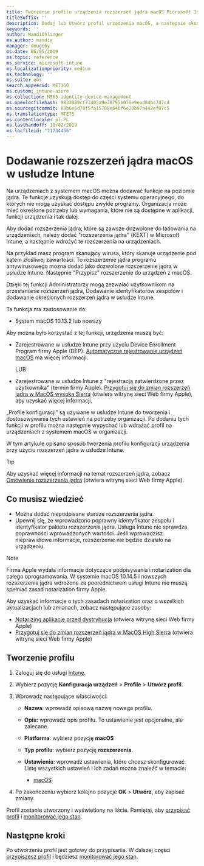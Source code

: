 ```yaml
---
title: Tworzenie profilu urządzenia rozszerzeń jądra macOS Microsoft Intune na platformie Azure | Microsoft Docs
titleSuffix: ''
description: Dodaj lub Utwórz profil urządzenia macOS, a następnie skonfiguruj rozszerzenia jądra, aby zezwalać na przesłonięcie użytkowników, Dodawanie identyfikatora zespołu oraz pakiet i identyfikator zespołu w Microsoft Intune.
keywords: ''
author: MandiOhlinger
ms.author: mandia
manager: dougeby
ms.date: 06/05/2019
ms.topic: reference
ms.service: microsoft-intune
ms.localizationpriority: medium
ms.technology: ''
ms.suite: ems
search.appverid: MET150
ms.custom: intune-azure
ms.collection: M365-identity-device-management
ms.openlocfilehash: 9832089cf73405a9e39795b076e9ead84bc7d7cd
ms.sourcegitcommit: 88b6e6d70f5fa15708e640f6e20b97a442ef07c5
ms.translationtype: MTE75
ms.contentlocale: pl-PL
ms.lasthandoff: 10/02/2019
ms.locfileid: "71734456"
---
```

# <a name="add-macos-kernel-extensions-in-intune"></a>Dodawanie rozszerzeń jądra macOS w usłudze Intune

Na urządzeniach z systemem macOS można dodawać funkcje na poziomie jądra. Te funkcje uzyskują dostęp do części systemu operacyjnego, do których nie mogą uzyskać dostępu zwykłe programy. Organizacja może mieć określone potrzeby lub wymagania, które nie są dostępne w aplikacji, funkcji urządzenia i tak dalej. 

Aby dodać rozszerzenia jądra, które są zawsze dozwolone do ładowania na urządzeniach, należy dodać "rozszerzenia jądra" (KEXT) w Microsoft Intune, a następnie wdrożyć te rozszerzenia na urządzeniach.

Na przykład masz program skanujący wirusa, który skanuje urządzenie pod kątem złośliwej zawartości. To rozszerzenie jądra programu antywirusowego można dodać jako dozwolone rozszerzenie jądra w usłudze Intune. Następnie "Przypisz" rozszerzenie do urządzeń z macOS.

Dzięki tej funkcji Administratorzy mogą zezwalać użytkownikom na przesłanianie rozszerzeń jądra, Dodawanie identyfikatorów zespołów i dodawanie określonych rozszerzeń jądra w usłudze Intune.

Ta funkcja ma zastosowanie do:

- System macOS 10.13.2 lub nowszy

Aby można było korzystać z tej funkcji, urządzenia muszą być:

- Zarejestrowane w usłudze Intune przy użyciu Device Enrollment Program firmy Apple (DEP). [Automatyczne rejestrowanie urządzeń macOS](../enrollment/device-enrollment-program-enroll-macos.md) ma więcej informacji.

  LUB

- Zarejestrowane w usłudze Intune z "rejestracją zatwierdzone przez użytkownika" (termin firmy Apple). [Przygotuj się do zmian rozszerzeń jądra w MacOS wysoka Sierra](https://support.apple.com/en-us/HT208019) (otwiera witrynę sieci Web firmy Apple), aby uzyskać więcej informacji.

„Profile konfiguracji” są używane w usłudze Intune do tworzenia i dostosowywania tych ustawień na potrzeby organizacji. Po dodaniu tych funkcji w profilu można następnie wypychać lub wdrażać profil na urządzeniach z systemem macOS w organizacji.

W tym artykule opisano sposób tworzenia profilu konfiguracji urządzenia przy użyciu rozszerzeń jądra w usłudze Intune.

> [!TIP]
> Aby uzyskać więcej informacji na temat rozszerzeń jądra, zobacz [Omówienie rozszerzenia jądra](https://developer.apple.com/library/archive/documentation/Darwin/Conceptual/KernelProgramming/Extend/Extend.html) (otwiera witrynę sieci Web firmy Apple).

## <a name="what-you-need-to-know"></a>Co musisz wiedzieć

- Można dodać niepodpisane starsze rozszerzenia jądra.
- Upewnij się, że wprowadzono poprawny identyfikator zespołu i identyfikator pakietu rozszerzenia jądra. Usługa Intune nie sprawdza poprawności wprowadzonych wartości. Jeśli wprowadzisz nieprawidłowe informacje, rozszerzenie nie będzie działało na urządzeniu.

> [!NOTE]
> Firma Apple wydała informacje dotyczące podpisywania i notarization dla całego oprogramowania. W systemie macOS 10.14.5 i nowszych rozszerzenia jądra wdrożone za poorednictwem usługi Intune nie muszą spełniać zasad notarization firmy Apple.
>
> Aby uzyskać informacje o tych zasadach notarization oraz o wszelkich aktualizacjach lub zmianach, zobacz następujące zasoby:
>
> - [Notarizing aplikację przed dystrybucją](https://developer.apple.com/documentation/security/notarizing_your_app_before_distribution) (otwiera witrynę sieci Web firmy Apple) 
> - [Przygotuj się do zmian rozszerzeń jądra w MacOS High Sierra](https://support.apple.com/en-us/HT208019) (otwiera witrynę sieci Web firmy Apple)

## <a name="create-the-profile"></a>Tworzenie profilu

1. Zaloguj się do usługi [Intune](https://go.microsoft.com/fwlink/?linkid=2090973).
2. Wybierz pozycję **Konfiguracja urządzeń** > **Profile** > **Utwórz profil**.
3. Wprowadź następujące właściwości:

    - **Nazwa**: wprowadź opisową nazwę nowego profilu.
    - **Opis:** wprowadź opis profilu. To ustawienie jest opcjonalne, ale zalecane.
    - **Platforma**: wybierz pozycję **macOS**
    - **Typ profilu**: wybierz pozycję **rozszerzenia**.
    - **Ustawienia**: wprowadź ustawienia, które chcesz skonfigurować. Listę wszystkich ustawień i ich zadań można znaleźć w temacie:

        - [macOS](kernel-extensions-settings-macos.md)

4. Po zakończeniu wybierz kolejno pozycje **OK** > **Utwórz**, aby zapisać zmiany.

Profil zostanie utworzony i wyświetlony na liście. Pamiętaj, aby [przypisać profil](../device-profile-assign.md) i [monitorować jego stan](../device-profile-monitor.md).

## <a name="next-steps"></a>Następne kroki

Po utworzeniu profil jest gotowy do przypisania. W dalszej części [przypiszesz profil](../device-profile-assign.md) i będziesz [monitorować jego stan](../device-profile-monitor.md).
